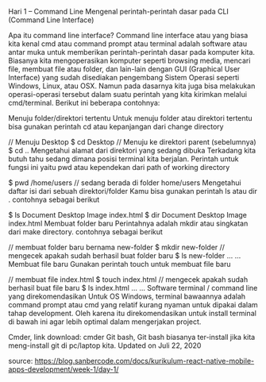 Hari 1 – Command Line
Mengenal perintah-perintah dasar pada CLI (Command Line Interface)

Apa itu command line interface? 
Command line interface atau yang biasa kita kenal cmd atau command prompt atau terminal adalah software atau antar muka untuk memberikan perintah-perintah dasar pada komputer kita. Biasanya kita mengoperasikan komputer seperti browsing media, mencari file, membuat file atau folder, dan lain-lain dengan GUI (Graphical User Interface) yang sudah disediakan pengembang Sistem Operasi seperti Windows, Linux, atau OSX. Namun pada dasarnya kita juga bisa melakukan operasi-operasi tersebut dalam suatu perintah yang kita kirimkan melalui cmd/terminal. Berikut ini beberapa contohnya:

Menuju folder/direktori tertentu
Untuk menuju folder atau direktori tertentu bisa gunakan perintah cd atau kepanjangan dari change directory

// Menuju Desktop
$ cd Desktop
// Menuju ke direktori parent (sebelumnya)
$ cd ..
Mengetahui alamat dari direktori yang sedang dibuka
Terkadang kita butuh tahu sedang dimana posisi terminal kita berjalan. Perintah untuk fungsi ini yaitu pwd atau kependekan dari path of working directory

$ pwd
/home/users
// sedang berada di folder home/users
Mengetahui daftar isi dari sebuah direktori/folder
Kamu bisa gunakan perintah ls atau dir . contohnya sebagai berikut

$ ls 
Document Desktop Image index.html
$ dir
Document Desktop Image index.html 
Membuat folder baru
Perintahnya adalah mkdir atau singkatan dari make directory. contohnya sebagai berikut

// membuat folder baru bernama new-folder
$ mkdir new-folder
// mengecek apakah sudah berhasil buat folder baru
$ ls
new-folder ... ...  
Membuat file baru
Gunakan perintah touch untuk membuat file baru

// membuat file index.html
$ touch index.html
// mengecek apakah sudah berhasil buat file baru
$ ls 
index.html ... ... 
Software terminal / command line yang direkomendasikan 
Untuk OS Windows, terminal bawaannya adalah command prompt atau cmd yang relatif kurang nyaman untuk dipakai dalam tahap development. Oleh karena itu direkomendasikan untuk install terminal di bawah ini agar lebih optimal dalam mengerjakan project.

Cmder, link download: cmder
Git bash, Git bash biasanya ter-install jika kita meng-install git di pc/laptop kita.
Updated on Juli 22, 2020

source: https://blog.sanbercode.com/docs/kurikulum-react-native-mobile-apps-development/week-1/day-1/
